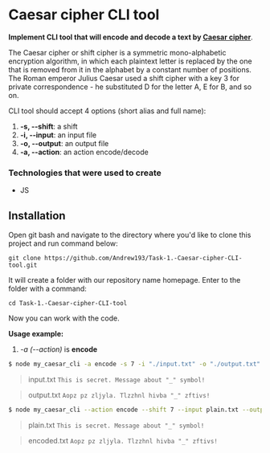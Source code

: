 # Caesar cipher CLI tool

**Implement CLI tool that will encode and decode a text by [Caesar cipher](https://en.wikipedia.org/wiki/Caesar_cipher)**.

The Caesar cipher or shift cipher is a symmetric mono-alphabetic encryption algorithm, in which each plaintext letter is replaced by the one that is removed from it in the alphabet by a constant number of positions. The Roman emperor Julius Caesar used a shift cipher with a key 3 for private correspondence - he substituted D for the letter A, E for B, and so on.

CLI tool should accept 4 options (short alias and full name):

1.  **-s, --shift**: a shift
2.  **-i, --input**: an input file
3.  **-o, --output**: an output file
4.  **-a, --action**: an action encode/decode

### Technologies that were used to create
- JS

## Installation

Open git bash and navigate to the directory where you'd like to clone this project and run command below:

`git clone https://github.com/Andrew193/Task-1.-Caesar-cipher-CLI-tool.git`

It will create a folder with our repository name homepage. Enter to the folder with a command:

`cd Task-1.-Caesar-cipher-CLI-tool`

Now you can work with the code.

**Usage example:**  
1. _-a (--action)_ is **encode**

```bash
$ node my_caesar_cli -a encode -s 7 -i "./input.txt" -o "./output.txt"
```
> input.txt
> `This is secret. Message about "_" symbol!`

> output.txt
> `Aopz pz zljyla. Tlzzhnl hivba "_" zftivs!`

```bash
$ node my_caesar_cli --action encode --shift 7 --input plain.txt --output encoded.txt
```
> plain.txt
> `This is secret. Message about "_" symbol!`

> encoded.txt
> `Aopz pz zljyla. Tlzzhnl hivba "_" zftivs!`
